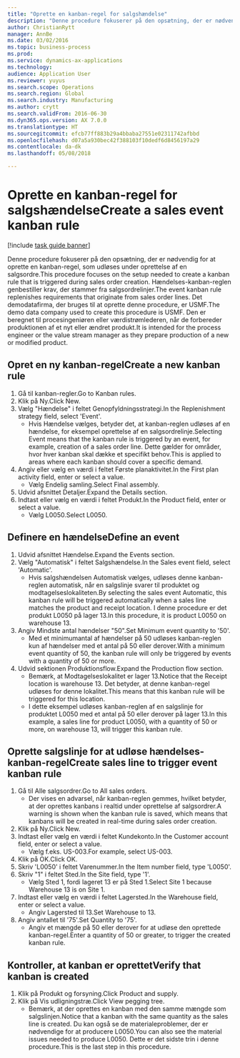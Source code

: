 ```yaml
--- 
title: "Oprette en kanban-regel for salgshændelse"
description: "Denne procedure fokuserer på den opsætning, der er nødvendig for at oprette en kanban-regel, som udløses under oprettelse af en salgsordre."
author: ChristianRytt
manager: AnnBe
ms.date: 03/02/2016
ms.topic: business-process
ms.prod: 
ms.service: dynamics-ax-applications
ms.technology: 
audience: Application User
ms.reviewer: yuyus
ms.search.scope: Operations
ms.search.region: Global
ms.search.industry: Manufacturing
ms.author: crytt
ms.search.validFrom: 2016-06-30
ms.dyn365.ops.version: AX 7.0.0
ms.translationtype: HT
ms.sourcegitcommit: efcb77ff883b29a4bbaba27551e02311742afbbd
ms.openlocfilehash: d07a5a930bec42f388103f10dedf6d8456197a29
ms.contentlocale: da-dk
ms.lasthandoff: 05/08/2018

---
```

# <a name="create-a-sales-event-kanban-rule"></a><span data-ttu-id="802b1-103">Oprette en kanban-regel for salgshændelse</span><span class="sxs-lookup"><span data-stu-id="802b1-103">Create a sales event kanban rule</span></span>

[!include [task guide banner](../../includes/task-guide-banner.md)]

<span data-ttu-id="802b1-104">Denne procedure fokuserer på den opsætning, der er nødvendig for at oprette en kanban-regel, som udløses under oprettelse af en salgsordre.</span><span class="sxs-lookup"><span data-stu-id="802b1-104">This procedure focuses on the setup needed to create a kanban rule that is triggered during sales order creation.</span></span> <span data-ttu-id="802b1-105">Hændelses-kanban-reglen genbestiller krav, der stammer fra salgsordrelinjer.</span><span class="sxs-lookup"><span data-stu-id="802b1-105">The event kanban rule replenishes requirements that originate from sales order lines.</span></span> <span data-ttu-id="802b1-106">Det demodatafirma, der bruges til at oprette denne procedure, er USMF.</span><span class="sxs-lookup"><span data-stu-id="802b1-106">The demo data company used to create this procedure is USMF.</span></span> <span data-ttu-id="802b1-107">Den er beregnet til procesingeniøren eller værdistrømlederen, når de forbereder produktionen af et nyt eller ændret produkt.</span><span class="sxs-lookup"><span data-stu-id="802b1-107">It is intended for the process engineer or the value stream manager as they prepare production of a new or modified product.</span></span>




## <a name="create-a-new-kanban-rule"></a><span data-ttu-id="802b1-108">Opret en ny kanban-regel</span><span class="sxs-lookup"><span data-stu-id="802b1-108">Create a new kanban rule</span></span>
1. <span data-ttu-id="802b1-109">Gå til kanban-regler.</span><span class="sxs-lookup"><span data-stu-id="802b1-109">Go to Kanban rules.</span></span>
2. <span data-ttu-id="802b1-110">Klik på Ny.</span><span class="sxs-lookup"><span data-stu-id="802b1-110">Click New.</span></span>
3. <span data-ttu-id="802b1-111">Vælg "Hændelse" i feltet Genopfyldningsstrategi.</span><span class="sxs-lookup"><span data-stu-id="802b1-111">In the Replenishment strategy field, select 'Event'.</span></span>
    * <span data-ttu-id="802b1-112">Hvis Hændelse vælges, betyder det, at kanban-reglen udløses af en hændelse, for eksempel oprettelse af en salgsordrelinje.</span><span class="sxs-lookup"><span data-stu-id="802b1-112">Selecting Event means that the kanban rule is triggered by an event, for example, creation of a sales order line.</span></span>   <span data-ttu-id="802b1-113">Dette gælder for områder, hvor hver kanban skal dække et specifikt behov.</span><span class="sxs-lookup"><span data-stu-id="802b1-113">This is applied to areas where each kanban should cover a specific demand.</span></span>  
4. <span data-ttu-id="802b1-114">Angiv eller vælg en værdi i feltet Første planaktivitet.</span><span class="sxs-lookup"><span data-stu-id="802b1-114">In the First plan activity field, enter or select a value.</span></span>
    * <span data-ttu-id="802b1-115">Vælg Endelig samling.</span><span class="sxs-lookup"><span data-stu-id="802b1-115">Select Final assembly.</span></span>  
5. <span data-ttu-id="802b1-116">Udvid afsnittet Detaljer.</span><span class="sxs-lookup"><span data-stu-id="802b1-116">Expand the Details section.</span></span>
6. <span data-ttu-id="802b1-117">Indtast eller vælg en værdi i feltet Produkt.</span><span class="sxs-lookup"><span data-stu-id="802b1-117">In the Product field, enter or select a value.</span></span>
    * <span data-ttu-id="802b1-118">Vælg L0050.</span><span class="sxs-lookup"><span data-stu-id="802b1-118">Select L0050.</span></span>  

## <a name="define-an-event"></a><span data-ttu-id="802b1-119">Definere en hændelse</span><span class="sxs-lookup"><span data-stu-id="802b1-119">Define an event</span></span>
1. <span data-ttu-id="802b1-120">Udvid afsnittet Hændelse.</span><span class="sxs-lookup"><span data-stu-id="802b1-120">Expand the Events section.</span></span>
2. <span data-ttu-id="802b1-121">Vælg "Automatisk" i feltet Salgshændelse.</span><span class="sxs-lookup"><span data-stu-id="802b1-121">In the Sales event field, select 'Automatic'.</span></span>
    * <span data-ttu-id="802b1-122">Hvis salgshændelsen Automatisk vælges, udløses denne kanban-reglen automatisk, når en salgslinje svarer til produktet og modtagelseslokaliteten.</span><span class="sxs-lookup"><span data-stu-id="802b1-122">By selecting the sales event Automatic, this kanban rule will be triggered automatically when a sales line matches the product and receipt location.</span></span> <span data-ttu-id="802b1-123">I denne procedure er det produkt L0050 på lager 13.</span><span class="sxs-lookup"><span data-stu-id="802b1-123">In this procedure, it is product L0050 on warehouse 13.</span></span>  
3. <span data-ttu-id="802b1-124">Angiv Mindste antal hændelser "50".</span><span class="sxs-lookup"><span data-stu-id="802b1-124">Set Minimum event quantity to '50'.</span></span>
    * <span data-ttu-id="802b1-125">Med et minimumantal af hændelser på 50 udløses kanban-reglen kun af hændelser med et antal på 50 eller derover.</span><span class="sxs-lookup"><span data-stu-id="802b1-125">With a minimum event quantity of 50, the kanban rule will only be triggered by events with a quantity of 50 or more.</span></span>  
4. <span data-ttu-id="802b1-126">Udvid sektionen Produktionsflow.</span><span class="sxs-lookup"><span data-stu-id="802b1-126">Expand the Production flow section.</span></span>
    * <span data-ttu-id="802b1-127">Bemærk, at Modtagelseslokalitet er lager 13.</span><span class="sxs-lookup"><span data-stu-id="802b1-127">Notice that the Receipt location is warehouse 13.</span></span> <span data-ttu-id="802b1-128">Det betyder, at denne kanban-regel udløses for denne lokalitet.</span><span class="sxs-lookup"><span data-stu-id="802b1-128">This means that this kanban rule will be triggered for this location.</span></span>  
    * <span data-ttu-id="802b1-129">I dette eksempel udløses kanban-reglen af en salgslinje for produktet L0050 med et antal på 50 eller derover på lager 13.</span><span class="sxs-lookup"><span data-stu-id="802b1-129">In this example, a sales line for product L0050, with a quantity of 50 or more, on warehouse 13, will trigger this kanban rule.</span></span>  

## <a name="create-sales-line-to-trigger-event-kanban-rule"></a><span data-ttu-id="802b1-130">Oprette salgslinje for at udløse hændelses-kanban-regel</span><span class="sxs-lookup"><span data-stu-id="802b1-130">Create sales line to trigger event kanban rule</span></span>
1. <span data-ttu-id="802b1-131">Gå til Alle salgsordrer.</span><span class="sxs-lookup"><span data-stu-id="802b1-131">Go to All sales orders.</span></span>
    * <span data-ttu-id="802b1-132">Der vises en advarsel, når kanban-reglen gemmes, hvilket betyder, at der oprettes kanbans i realtid under oprettelse af salgsordrer.</span><span class="sxs-lookup"><span data-stu-id="802b1-132">A warning is shown when the kanban rule is saved, which means that kanbans will be created in real-time during sales order creation.</span></span>  
2. <span data-ttu-id="802b1-133">Klik på Ny.</span><span class="sxs-lookup"><span data-stu-id="802b1-133">Click New.</span></span>
3. <span data-ttu-id="802b1-134">Indtast eller vælg en værdi i feltet Kundekonto.</span><span class="sxs-lookup"><span data-stu-id="802b1-134">In the Customer account field, enter or select a value.</span></span>
    * <span data-ttu-id="802b1-135">Vælg f.eks. US-003.</span><span class="sxs-lookup"><span data-stu-id="802b1-135">For example, select US-003.</span></span>  
4. <span data-ttu-id="802b1-136">Klik på OK.</span><span class="sxs-lookup"><span data-stu-id="802b1-136">Click OK.</span></span>
5. <span data-ttu-id="802b1-137">Skriv 'L0050' i feltet Varenummer.</span><span class="sxs-lookup"><span data-stu-id="802b1-137">In the Item number field, type 'L0050'.</span></span>
6. <span data-ttu-id="802b1-138">Skriv "1" i feltet Sted.</span><span class="sxs-lookup"><span data-stu-id="802b1-138">In the Site field, type '1'.</span></span>
    * <span data-ttu-id="802b1-139">Vælg Sted 1, fordi lageret 13 er på Sted 1.</span><span class="sxs-lookup"><span data-stu-id="802b1-139">Select Site 1 because Warehouse 13 is on Site 1.</span></span>  
7. <span data-ttu-id="802b1-140">Indtast eller vælg en værdi i feltet Lagersted.</span><span class="sxs-lookup"><span data-stu-id="802b1-140">In the Warehouse field, enter or select a value.</span></span>
    * <span data-ttu-id="802b1-141">Angiv Lagersted til 13.</span><span class="sxs-lookup"><span data-stu-id="802b1-141">Set Warehouse to 13.</span></span>  
8. <span data-ttu-id="802b1-142">Angiv antallet til '75'.</span><span class="sxs-lookup"><span data-stu-id="802b1-142">Set Quantity to '75'.</span></span>
    * <span data-ttu-id="802b1-143">Angiv et mængde på 50 eller derover for at udløse den oprettede kanban-regel.</span><span class="sxs-lookup"><span data-stu-id="802b1-143">Enter a quantity of 50 or greater, to trigger the created kanban rule.</span></span>  

## <a name="verify-that-kanban-is-created"></a><span data-ttu-id="802b1-144">Kontroller, at kanban er oprettet</span><span class="sxs-lookup"><span data-stu-id="802b1-144">Verify that kanban is created</span></span>
1. <span data-ttu-id="802b1-145">Klik på Produkt og forsyning.</span><span class="sxs-lookup"><span data-stu-id="802b1-145">Click Product and supply.</span></span>
2. <span data-ttu-id="802b1-146">Klik på Vis udligningstræ.</span><span class="sxs-lookup"><span data-stu-id="802b1-146">Click View pegging tree.</span></span>
    * <span data-ttu-id="802b1-147">Bemærk, at der oprettes en kanban med den samme mængde som salgslinjen.</span><span class="sxs-lookup"><span data-stu-id="802b1-147">Notice that a kanban with the same quantity as the sales line is created.</span></span> <span data-ttu-id="802b1-148">Du kan også se de materialeproblemer, der er nødvendige for at producere L0050.</span><span class="sxs-lookup"><span data-stu-id="802b1-148">You can also see the material issues needed to produce L0050.</span></span> <span data-ttu-id="802b1-149">Dette er det sidste trin i denne procedure.</span><span class="sxs-lookup"><span data-stu-id="802b1-149">This is the last step in this procedure.</span></span>  


